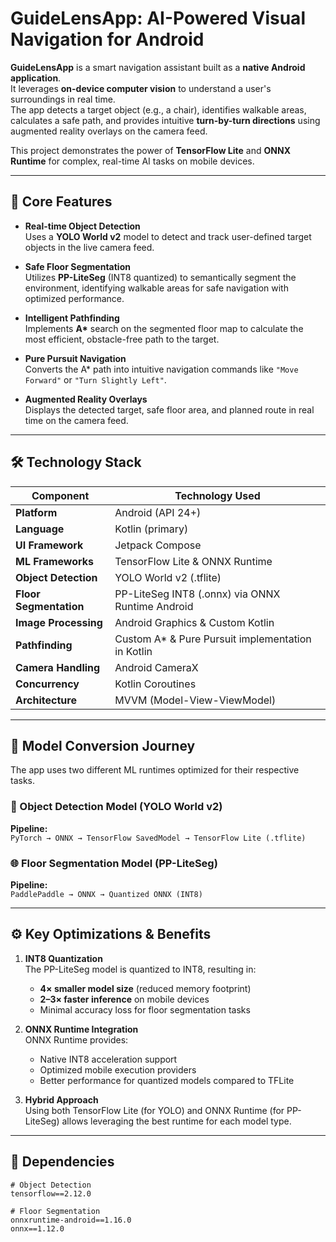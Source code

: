 # GuideLensApp: AI-Powered Visual Navigation for Android

**GuideLensApp** is a smart navigation assistant built as a **native Android application**.  
It leverages **on-device computer vision** to understand a user's surroundings in real time.  
The app detects a target object (e.g., a chair), identifies walkable areas, calculates a safe path, and provides intuitive **turn-by-turn directions** using augmented reality overlays on the camera feed.

This project demonstrates the power of **TensorFlow Lite** and **ONNX Runtime** for complex, real-time AI tasks on mobile devices.

---

## 🚀 Core Features

- **Real-time Object Detection**  
  Uses a **YOLO World v2** model to detect and track user-defined target objects in the live camera feed.

- **Safe Floor Segmentation**  
  Utilizes **PP-LiteSeg** (INT8 quantized) to semantically segment the environment, identifying walkable areas for safe navigation with optimized performance.

- **Intelligent Pathfinding**  
  Implements **A\*** search on the segmented floor map to calculate the most efficient, obstacle-free path to the target.

- **Pure Pursuit Navigation**  
  Converts the A\* path into intuitive navigation commands like `"Move Forward"` or `"Turn Slightly Left"`.

- **Augmented Reality Overlays**  
  Displays the detected target, safe floor area, and planned route in real time on the camera feed.

---

## 🛠️ Technology Stack

| Component              | Technology Used                                            |
|------------------------|-----------------------------------------------------------|
| **Platform**           | Android (API 24+)                                         |
| **Language**           | Kotlin (primary)                                          |
| **UI Framework**       | Jetpack Compose                                           |
| **ML Frameworks**      | TensorFlow Lite & ONNX Runtime                            |
| **Object Detection**   | YOLO World v2 (.tflite)                                   |
| **Floor Segmentation** | PP-LiteSeg INT8 (.onnx) via ONNX Runtime Android          |
| **Image Processing**   | Android Graphics & Custom Kotlin                          |
| **Pathfinding**        | Custom A* & Pure Pursuit implementation in Kotlin         |
| **Camera Handling**    | Android CameraX                                           |
| **Concurrency**        | Kotlin Coroutines                                         |
| **Architecture**       | MVVM (Model-View-ViewModel)                               |

---

## 🔬 Model Conversion Journey

The app uses two different ML runtimes optimized for their respective tasks.

### 🧠 Object Detection Model (YOLO World v2)
**Pipeline:**  
`PyTorch → ONNX → TensorFlow SavedModel → TensorFlow Lite (.tflite)`

### 🌐 Floor Segmentation Model (PP-LiteSeg)
**Pipeline:**  
`PaddlePaddle → ONNX → Quantized ONNX (INT8)`

---

## ⚙️ Key Optimizations & Benefits

1. **INT8 Quantization**  
   The PP-LiteSeg model is quantized to INT8, resulting in:
   - **4× smaller model size** (reduced memory footprint)  
   - **2–3× faster inference** on mobile devices  
   - Minimal accuracy loss for floor segmentation tasks  

2. **ONNX Runtime Integration**  
   ONNX Runtime provides:
   - Native INT8 acceleration support  
   - Optimized mobile execution providers  
   - Better performance for quantized models compared to TFLite  

3. **Hybrid Approach**  
   Using both TensorFlow Lite (for YOLO) and ONNX Runtime (for PP-LiteSeg) allows leveraging the best runtime for each model type.

---

## 🧩 Dependencies

```text
# Object Detection
tensorflow==2.12.0

# Floor Segmentation
onnxruntime-android==1.16.0
onnx==1.12.0
